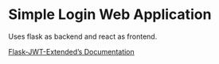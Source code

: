 # Simple Login Web Application

Uses flask as backend and react as frontend.

[Flask-JWT-Extended’s Documentation](https://flask-jwt-extended.readthedocs.io/en/stable/)